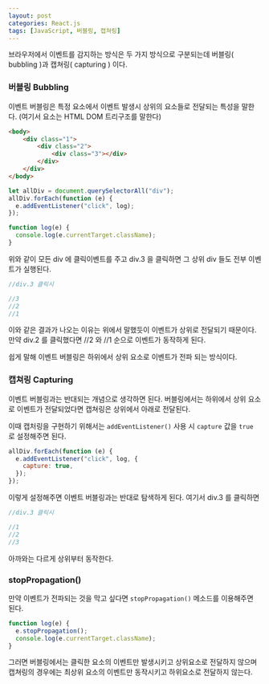 ```yaml
---
layout: post
categories: React.js
tags: [JavaScript, 버블링, 캡쳐링]
---
```


브라우저에서 이벤트를 감지하는 방식은 두 가지 방식으로 구분되는데 버블링( bubbling )과 캡쳐링( capturing ) 이다.


### 버블링 Bubbling

이벤트 버블링은 특정 요소에서 이벤트 발생시 상위의 요소들로 전달되는 특성을 말한다. (여기서 요소는 HTML DOM 트리구조를 말한다)

```html
<body>
    <div class="1">
        <div class="2">
            <div class="3"></div>
        </div>
    </div>
</body>
```
```js
let allDiv = document.querySelectorAll("div");
allDiv.forEach(function (e) {
  e.addEventListener("click", log);
});

function log(e) {
  console.log(e.currentTarget.className);
}
```

위와 같이 모든 div 에 클릭이벤트를 주고 div.3 을 클릭하면 그 상위 div 들도 전부 이벤트가 실행된다.

```js
//div.3 클릭시

//3
//2
//1
```

이와 같은 결과가 나오는 이유는 위에서 말했듯이 이벤트가 상위로 전달되기 때문이다. 만약 div.2 를 클릭했다면 //2 와 //1 순으로 이벤트가 동작하게 된다.

쉽게 말해 이벤트 버블링은 하위에서 상위 요소로 이벤트가 전파 되는 방식이다.


### 캡쳐링 Capturing

이벤트 버블링과는 반대되는 개념으로 생각하면 된다. 버블링에서는 하위에서 상위 요소로 이벤트가 전달되었다면 캡쳐링은 상위에서 아래로 전달된다.

이때 캡처링을 구현하기 위해서는 `addEventListener()` 사용 시 `capture` 값을 `true` 로 설정해주면 된다.

```js
allDiv.forEach(function (e) {
  e.addEventListener("click", log, {
    capture: true,
  });
});
```

이렇게 설정해주면 이벤트 버블링과는 반대로 탐색하게 된다.
여기서 div.3 를 클릭하면

```js
//div.3 클릭시

//1
//2
//3
```

아까와는 다르게 상위부터 동작한다.


### stopPropagation()

만약 이벤트가 전파되는 것을 막고 싶다면 `stopPropagation()` 메소드를 이용해주면 된다.

```js
function log(e) {
  e.stopPropagation();
  console.log(e.currentTarget.className);
}
```

그러면 버블링에서는 클릭한 요소의 이벤트만 발생시키고 상위요소로 전달하지 않으며 캡쳐링의 경우에는 최상위 요소의 이벤트만 동작시키고 하위요소로 전달하지 않는다.